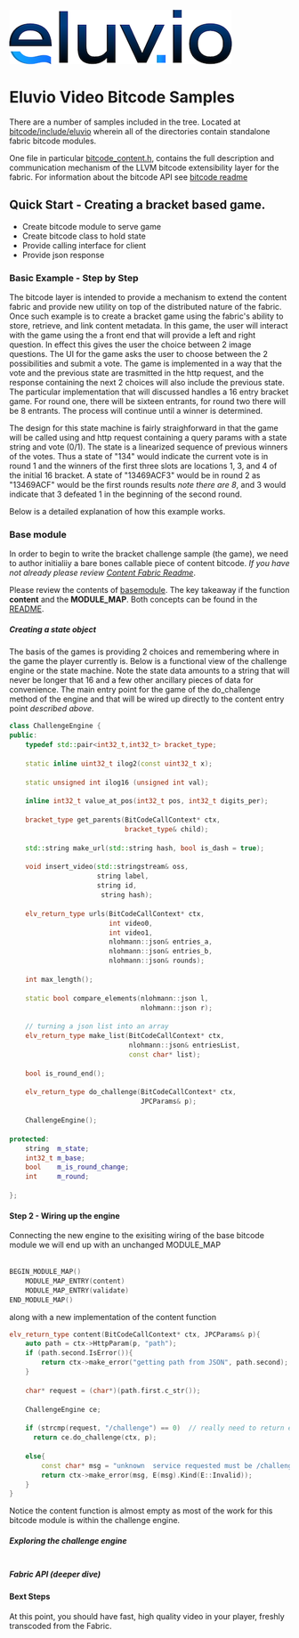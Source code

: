 ![Eluvio Logo](static/images/Logo-Small.png "Eluvio Logo")

# Eluvio Video Bitcode Samples

There are a number of samples included in the tree. Located at [bitcode/include/eluvio](../bitcode/include/eluvio) wherein all of the directories contain standalone fabric bitcode modules.

One file in particular [bitcode_content.h](../bitcode/include/eluvio/bitcode_context.h), contains the full description and communication mechanism of the LLVM bitcode extensibility layer for the fabric. For
information about the bitcode API see [bitcode readme](../README.md)

## Quick Start - Creating a bracket based game.

- Create bitcode module to serve game
- Create bitcode class to hold state
- Provide calling interface for client
- Provide json response


### Basic Example - Step by Step

The bitcode layer is intended to provide a mechanism to extend the
content fabric and provide new utility on top of the distributed nature
of the fabric.  Once such example is to create a bracket game using the
fabric's ability to store, retrieve, and link content metadata.  In this game, the user will interact with the game using the a front end that will
provide a left and right question.  In effect this gives the user the choice between 2 image questions.  The UI for the game asks the user to choose between the 2 possibilities and submit a vote.  The game is implemented in a way that the vote and the previous state are trasmitted
in the http request, and the response containing the next 2 choices will also include the previous state. The particular implementation that will discussed handles a 16 entry bracket game.  For round one, there will be sixteen entrants, for round two there will be 8 entrants.  The process will continue until a winner is determined.

The design for this state machine is fairly straighforward in that the game will be called using and http request containing a query params with a state string and vote (0/1).  The state is a linearized sequence of previous winners of the votes.  Thus a state of "134" would indicate the current vote is in round 1 and the winners of the first three slots are locations 1, 3, and 4 of the initial 16 bracket.  A state of "13469ACF3" would be in round 2 as "13469ACF" would be the first rounds results <em>note there are 8</em>, and 3 would indicate that 3 defeated 1 in the beginning of the second round.


Below is a detailed explanation of how this example works.

### Base module

In order to begin to write the bracket challenge sample (the game), we need to author initialiiy a bare bones callable piece of content bitcode.  <em> If you have not already please review [Content Fabric Readme](../README.md)</em>.

Please review the contents of [basemodule](basemodule.cpp).  The key takeaway if the function **content** and the **MODULE_MAP**. Both concepts can be found in the [README](../README.md).

##### Creating a state object

The basis of the games is providing 2 choices and remembering where in the game the player currently is.  Below is a functional view of the challenge engine or the state machine.  Note the state data amounts to a string that will never be longer that 16 and a few other ancillary pieces of data for convenience.  The main entry point for the game of the do_challenge method of the engine and that will be wired up directly to the content entry point *described above*.

```c++
class ChallengeEngine {
public:
    typedef std::pair<int32_t,int32_t> bracket_type;

    static inline uint32_t ilog2(const uint32_t x);

    static unsigned int ilog16 (unsigned int val);

    inline int32_t value_at_pos(int32_t pos, int32_t digits_per);

    bracket_type get_parents(BitCodeCallContext* ctx,
                             bracket_type& child);

    std::string make_url(std::string hash, bool is_dash = true);

    void insert_video(std::stringstream& oss,
                      string label,
                      string id,
                       string hash);

    elv_return_type urls(BitCodeCallContext* ctx,
                         int video0,
                         int video1,
                         nlohmann::json& entries_a,
                         nlohmann::json& entries_b,
                         nlohmann::json& rounds);

    int max_length();

    static bool compare_elements(nlohmann::json l,
                                 nlohmann::json r);

    // turning a json list into an array
    elv_return_type make_list(BitCodeCallContext* ctx,
                              nlohmann::json& entriesList,
                              const char* list);

    bool is_round_end();

    elv_return_type do_challenge(BitCodeCallContext* ctx,
                                 JPCParams& p);

    ChallengeEngine();

protected:
    string  m_state;
    int32_t m_base;
    bool    m_is_round_change;
    int     m_round;

};

```


#### Step 2 - Wiring up the engine

Connecting the new engine to the exisiting wiring of the base bitcode module we will end up with an unchanged MODULE_MAP
```c++

BEGIN_MODULE_MAP()
    MODULE_MAP_ENTRY(content)
    MODULE_MAP_ENTRY(validate)
END_MODULE_MAP()

```

along with a new implementation of the content function

```c++
elv_return_type content(BitCodeCallContext* ctx, JPCParams& p){
    auto path = ctx->HttpParam(p, "path");
    if (path.second.IsError()){
        return ctx->make_error("getting path from JSON", path.second);
    }

    char* request = (char*)(path.first.c_str());

    ChallengeEngine ce;

    if (strcmp(request, "/challenge") == 0)  // really need to return error if not matching any
      return ce.do_challenge(ctx, p);

    else{
        const char* msg = "unknown  service requested must be /challenge";
        return ctx->make_error(msg, E(msg).Kind(E::Invalid));
    }
}
```

Notice the content function is almost empty as most of the work for this bitcode module is within the challenge engine.


##### Exploring the challenge engine

```c++
```

##### Fabric API (deeper dive)


#### Bext Steps

At this point, you should have fast, high quality video in your player, freshly transcoded from the Fabric.

